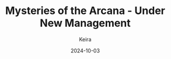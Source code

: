 ---
title: 'Mysteries of the Arcana - Under New Management'
alt: 'Mysteries of the Arcana'
date: '2024-10-03'
author: 'Keira'
artist: 'Keira'
---